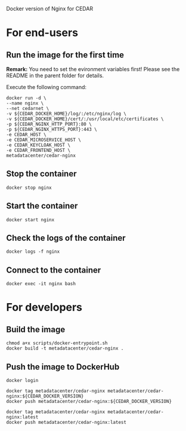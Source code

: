 Docker version of Nginx for CEDAR 

# For end-users

## Run the image for the first time

**Remark:** You need to set the evironment variables first! Please see the README in the parent folder for details.

Execute the following command:

````
docker run -d \
--name nginx \
--net cedarnet \
-v ${CEDAR_DOCKER_HOME}/log/:/etc/nginx/log \
-v ${CEDAR_DOCKER_HOME}/cert/:/usr/local/etc/certificates \
-p ${CEDAR_NGINX_HTTP_PORT}:80 \
-p ${CEDAR_NGINX_HTTPS_PORT}:443 \
-e CEDAR_HOST \
-e CEDAR_MICROSERVICE_HOST \
-e CEDAR_KEYCLOAK_HOST \
-e CEDAR_FRONTEND_HOST \
metadatacenter/cedar-nginx
````

## Stop the container

    docker stop nginx

## Start the container

    docker start nginx

## Check the logs of the container

    docker logs -f nginx

## Connect to the container

    docker exec -it nginx bash

# For developers

## Build the image

````
chmod a+x scripts/docker-entrypoint.sh
docker build -t metadatacenter/cedar-nginx .
````

## Push the image to DockerHub

````
docker login

docker tag metadatacenter/cedar-nginx metadatacenter/cedar-nginx:${CEDAR_DOCKER_VERSION}
docker push metadatacenter/cedar-nginx:${CEDAR_DOCKER_VERSION}

docker tag metadatacenter/cedar-nginx metadatacenter/cedar-nginx:latest
docker push metadatacenter/cedar-nginx:latest
````